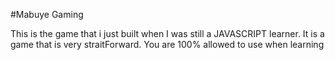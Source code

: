 #Mabuye Gaming

This is the game that i just built when I was still a JAVASCRIPT learner.
It is a game that is very straitForward. You are 100% allowed to use when
learning
